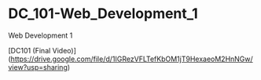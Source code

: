 # DC_101-Web_Development_1
Web Development 1


[DC101 (Final Video)] (https://drive.google.com/file/d/1IGRezVFLTefKbOM1jT9HexaeoM2HnNGw/view?usp=sharing)
